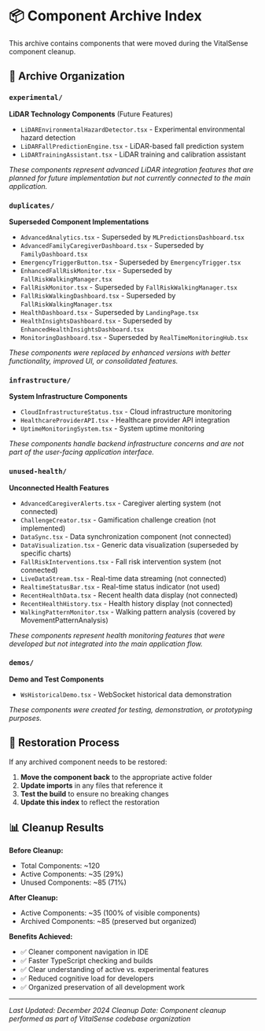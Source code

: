 # 📦 Component Archive Index

This archive contains components that were moved during the VitalSense component cleanup.

## 📁 Archive Organization

### `experimental/`

**LiDAR Technology Components** (Future Features)

- `LiDAREnvironmentalHazardDetector.tsx` - Experimental environmental hazard detection
- `LiDARFallPredictionEngine.tsx` - LiDAR-based fall prediction system
- `LiDARTrainingAssistant.tsx` - LiDAR training and calibration assistant

_These components represent advanced LiDAR integration features that are planned for future implementation but not currently connected to the main application._

### `duplicates/`

**Superseded Component Implementations**

- `AdvancedAnalytics.tsx` - Superseded by `MLPredictionsDashboard.tsx`
- `AdvancedFamilyCaregiverDashboard.tsx` - Superseded by `FamilyDashboard.tsx`
- `EmergencyTriggerButton.tsx` - Superseded by `EmergencyTrigger.tsx`
- `EnhancedFallRiskMonitor.tsx` - Superseded by `FallRiskWalkingManager.tsx`
- `FallRiskMonitor.tsx` - Superseded by `FallRiskWalkingManager.tsx`
- `FallRiskWalkingDashboard.tsx` - Superseded by `FallRiskWalkingManager.tsx`
- `HealthDashboard.tsx` - Superseded by `LandingPage.tsx`
- `HealthInsightsDashboard.tsx` - Superseded by `EnhancedHealthInsightsDashboard.tsx`
- `MonitoringDashboard.tsx` - Superseded by `RealTimeMonitoringHub.tsx`

_These components were replaced by enhanced versions with better functionality, improved UI, or consolidated features._

### `infrastructure/`

**System Infrastructure Components**

- `CloudInfrastructureStatus.tsx` - Cloud infrastructure monitoring
- `HealthcareProviderAPI.tsx` - Healthcare provider API integration
- `UptimeMonitoringSystem.tsx` - System uptime monitoring

_These components handle backend infrastructure concerns and are not part of the user-facing application interface._

### `unused-health/`

**Unconnected Health Features**

- `AdvancedCaregiverAlerts.tsx` - Caregiver alerting system (not connected)
- `ChallengeCreator.tsx` - Gamification challenge creation (not implemented)
- `DataSync.tsx` - Data synchronization component (not connected)
- `DataVisualization.tsx` - Generic data visualization (superseded by specific charts)
- `FallRiskInterventions.tsx` - Fall risk intervention system (not connected)
- `LiveDataStream.tsx` - Real-time data streaming (not connected)
- `RealtimeStatusBar.tsx` - Real-time status indicator (not used)
- `RecentHealthData.tsx` - Recent health data display (not connected)
- `RecentHealthHistory.tsx` - Health history display (not connected)
- `WalkingPatternMonitor.tsx` - Walking pattern analysis (covered by MovementPatternAnalysis)

_These components represent health monitoring features that were developed but not integrated into the main application flow._

### `demos/`

**Demo and Test Components**

- `WsHistoricalDemo.tsx` - WebSocket historical data demonstration

_These components were created for testing, demonstration, or prototyping purposes._

## 🔄 Restoration Process

If any archived component needs to be restored:

1. **Move the component back** to the appropriate active folder
2. **Update imports** in any files that reference it
3. **Test the build** to ensure no breaking changes
4. **Update this index** to reflect the restoration

## 📊 Cleanup Results

**Before Cleanup:**

- Total Components: ~120
- Active Components: ~35 (29%)
- Unused Components: ~85 (71%)

**After Cleanup:**

- Active Components: ~35 (100% of visible components)
- Archived Components: ~85 (preserved but organized)

**Benefits Achieved:**

- ✅ Cleaner component navigation in IDE
- ✅ Faster TypeScript checking and builds
- ✅ Clear understanding of active vs. experimental features
- ✅ Reduced cognitive load for developers
- ✅ Organized preservation of all development work

---

_Last Updated: December 2024_
_Cleanup Date: Component cleanup performed as part of VitalSense codebase organization_
